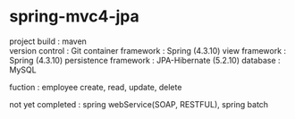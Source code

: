 # spring-mvc4-jpa

project build : maven <br>
version control : Git
container framework : Spring (4.3.10)
view framework : Spring (4.3.10)
persistence framework : JPA-Hibernate (5.2.10)
database : MySQL

fuction : employee create, read, update, delete

not yet completed : spring webService(SOAP, RESTFUL), spring batch
